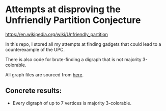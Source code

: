 # Attempts at disproving the Unfriendly Partition Conjecture

https://en.wikipedia.org/wiki/Unfriendly_partition

In this repo, I stored all my attempts at finding gadgets that could lead to a counterexample of the UPC.

There is also code for brute-finding a digraph that is not majority 3-colorable.

All graph files are sourced from [here](http://users.cecs.anu.edu.au/~bdm/data/digraphs.html).

## Concrete results:

- Every digraph of up to 7 vertices is majority 3-colorable.
